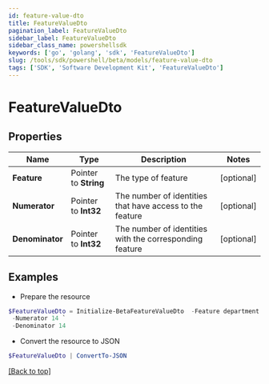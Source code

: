 ```yaml
---
id: feature-value-dto
title: FeatureValueDto
pagination_label: FeatureValueDto
sidebar_label: FeatureValueDto
sidebar_class_name: powershellsdk
keywords: ['go', 'golang', 'sdk', 'FeatureValueDto'] 
slug: /tools/sdk/powershell/beta/models/feature-value-dto
tags: ['SDK', 'Software Development Kit', 'FeatureValueDto']
---
```



# FeatureValueDto

## Properties

Name | Type | Description | Notes
------------ | ------------- | ------------- | -------------
**Feature** |  Pointer to **String** | The type of feature | [optional] 
**Numerator** |  Pointer to **Int32** | The number of identities that have access to the feature | [optional] 
**Denominator** |  Pointer to **Int32** | The number of identities with the corresponding feature | [optional] 

## Examples

- Prepare the resource
```powershell
$FeatureValueDto = Initialize-BetaFeatureValueDto  -Feature department `
 -Numerator 14 `
 -Denominator 14
```

- Convert the resource to JSON
```powershell
$FeatureValueDto | ConvertTo-JSON
```


[[Back to top]](#) 

